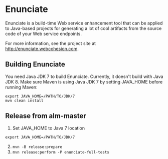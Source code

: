 # Enunciate #

Enunciate is a build-time Web service enhancement tool that can
be applied to Java-based projects for generating a lot of cool
artifacts from the source code of your Web service endpoints.

For more information, see the project site at http://enunciate.webcohesion.com.

## Building Enunciate ###

You need Java JDK 7 to build Enunciate. Currently, it doesn't build with Java JDK 8. Make sure Maven is
using Java JDK 7 by setting JAVA_HOME before running Maven:

    export JAVA_HOME=/PATH/TO/JDK/7
    mvn clean install

## Release from alm-master

1. Set JAVA_HOME to Java 7 location
```
export JAVA_HOME=/PATH/TO/JDK/7
```
2. `mvn -B release:prepare`
3. `mvn release:perform -P enunciate-full-tests`
